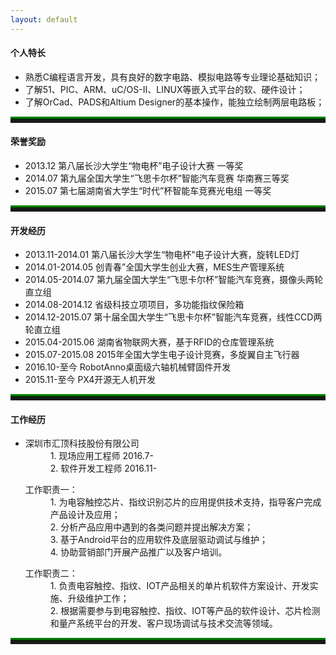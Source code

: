 ```yaml
---
layout: default
---
```

<h4 id="Skill">个人特长</h4>
<ul>
	<li>熟悉C编程语言开发，具有良好的数字电路、模拟电路等专业理论基础知识；</li>
	<li>了解51、PIC、ARM、uC/OS-II、LINUX等嵌入式平台的软、硬件设计；</li>
	<li>了解OrCad、PADS和Altium Designer的基本操作，能独立绘制两层电路板；</li>
</ul>
<hr style="height:5px;border:none;border-top:5px ridge green;" />
<h4 id="Honor">荣誉奖励</h4>
<ul>
	<li>2013.12   第八届长沙大学生“物电杯”电子设计大赛   一等奖</li>
	<li>2014.07   第九届全国大学生“飞思卡尔杯”智能汽车竞赛   华南赛三等奖</li>
	<li>2015.07   第七届湖南省大学生“时代”杯智能车竞赛光电组   一等奖</li>
</ul> 
<hr style="height:5px;border:none;border-top:5px ridge green;" />
<h4 id="Develop">开发经历</h4>
<ul>
	<li>2013.11-2014.01   第八届长沙大学生“物电杯"电子设计大赛，旋转LED灯</li>
	<li>2014.01-2014.05   创青春”全国大学生创业大赛，MES生产管理系统</li>
	<li>2014.05-2014.07   第九届全国大学生“飞思卡尔杯”智能汽车竞赛，摄像头两轮直立组</li>
	<li>2014.08-2014.12   省级科技立项项目，多功能指纹保险箱</li>
	<li>2014.12-2015.07   第十届全国大学生“飞思卡尔杯”智能汽车竞赛，线性CCD两轮直立组</li>
	<li>2015.04-2015.06   湖南省物联网大赛，基于RFID的仓库管理系统</li>
	<li>2015.07-2015.08   2015年全国大学生电子设计竞赛，多旋翼自主飞行器</li>
	<li>2016.10-至今   RobotAnno桌面级六轴机械臂固件开发</li>
	<li>2015.11-至今   PX4开源无人机开发</li>
</ul>
<hr style="height:5px;border:none;border-top:5px ridge green;" />
<h4 id="Work">工作经历</h4>
<ul>
	<li>
	<dl>
		<dt>深圳市汇顶科技股份有限公司</dt>
		<dd>1. 现场应用工程师      2016.7-</dd>
		<dd>2. 软件开发工程师      2016.11-</dd>
	</dl>
		<dl>
		            <dt>工作职责一：</dt>
		            <dd>1. 为电容触控芯片、指纹识别芯片的应用提供技术支持，指导客户完成产品设计及应用；</dd>
		             <dd>2. 分析产品应用中遇到的各类问题并提出解决方案；</dd>
		             <dd>3. 基于Android平台的应用软件及底层驱动调试与维护；</dd>
		             <dd>4. 协助营销部门开展产品推广以及客户培训。</dd>
		</dl>
		<dl>
		            <dt>工作职责二：</dt>
		            <dd>1. 负责电容触控、指纹、IOT产品相关的单片机软件方案设计、开发实施、升级维护工作；</dd>
		             <dd>2. 根据需要参与到电容触控、指纹、IOT等产品的软件设计、芯片检测和量产系统平台的开发、客户现场调试与技术交流等领域。</dd>
		</dl>
	</li>
</ul>
<hr style="height:5px;border:none;border-top:5px ridge green;" />
<ul>
</ul>
